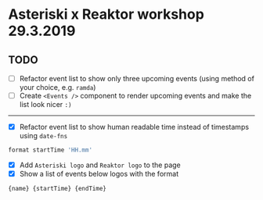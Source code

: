 # Asteriski x Reaktor workshop 29.3.2019

## TODO
 - [ ] Refactor event list to show only three upcoming events (using method of your choice, e.g. `ramda`)
 - [ ] Create `<Events />` component to render upcoming events and make the list look nicer `:)`
---
- [x] Refactor event list to show human readable time instead of timestamps using `date-fns`
```javascript
format startTime 'HH.mm'
```
- [x] Add `Asteriski logo` and `Reaktor logo` to the page
 - [x] Show a list of events below logos with the format 
```javascript
{name} {startTime} {endTime}
```